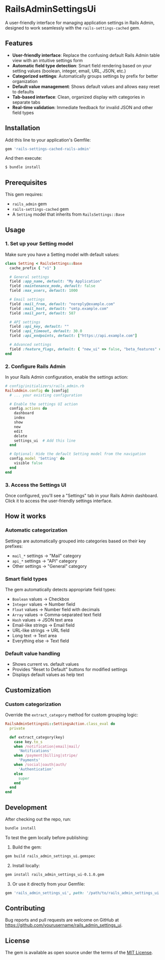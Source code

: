 # RailsAdminSettingsUi

A user-friendly interface for managing application settings in Rails Admin, designed to work seamlessly with the `rails-settings-cached` gem.

## Features

- **User-friendly interface**: Replace the confusing default Rails Admin table view with an intuitive settings form
- **Automatic field type detection**: Smart field rendering based on your setting values (boolean, integer, email, URL, JSON, etc.)
- **Categorized settings**: Automatically groups settings by prefix for better organization
- **Default value management**: Shows default values and allows easy reset to defaults
- **Tab-based interface**: Clean, organized display with categories in separate tabs
- **Real-time validation**: Immediate feedback for invalid JSON and other field types

## Installation

Add this line to your application's Gemfile:

```ruby
gem 'rails-settings-cached-rails-admin'
```

And then execute:

```bash
$ bundle install
```

## Prerequisites

This gem requires:
- `rails_admin` gem
- `rails-settings-cached` gem
- A `Setting` model that inherits from `RailsSettings::Base`

## Usage

### 1. Set up your Setting model

Make sure you have a Setting model with default values:

```ruby
class Setting < RailsSettings::Base
  cache_prefix { "v1" }

  # General settings
  field :app_name, default: "My Application"
  field :maintenance_mode, default: false
  field :max_users, default: 1000

  # Email settings  
  field :mail_from, default: "noreply@example.com"
  field :mail_host, default: "smtp.example.com"
  field :mail_port, default: 587

  # API settings
  field :api_key, default: ""
  field :api_timeout, default: 30.0
  field :api_endpoints, default: ["https://api.example.com"]

  # Advanced settings
  field :feature_flags, default: { "new_ui" => false, "beta_features" => false }
end
```

### 2. Configure Rails Admin

In your Rails Admin configuration, enable the settings action:

```ruby
# config/initializers/rails_admin.rb
RailsAdmin.config do |config|
  # ... your existing configuration

  # Enable the settings UI action
  config.actions do
    dashboard
    index
    show
    new
    edit
    delete
    settings_ui  # Add this line
  end

  # Optional: Hide the default Setting model from the navigation
  config.model 'Setting' do
    visible false
  end
end
```

### 3. Access the Settings UI

Once configured, you'll see a "Settings" tab in your Rails Admin dashboard. Click it to access the user-friendly settings interface.

## How it works

### Automatic categorization

Settings are automatically grouped into categories based on their key prefixes:
- `mail_*` settings → "Mail" category
- `api_*` settings → "API" category  
- Other settings → "General" category

### Smart field types

The gem automatically detects appropriate field types:
- `Boolean` values → Checkbox
- `Integer` values → Number field
- `Float` values → Number field with decimals
- `Array` values → Comma-separated text field
- `Hash` values → JSON text area
- Email-like strings → Email field
- URL-like strings → URL field
- Long text → Text area
- Everything else → Text field

### Default value handling

- Shows current vs. default values
- Provides "Reset to Default" buttons for modified settings
- Displays default values as help text

## Customization

### Custom categorization

Override the `extract_category` method for custom grouping logic:

```ruby
RailsAdminSettingsUi::SettingsAction.class_eval do
  private

  def extract_category(key)
    case key.to_s
    when /notification|email|mail/
      'Notifications'
    when /payment|billing|stripe/
      'Payments' 
    when /social|oauth|auth/
      'Authentication'
    else
      super
    end
  end
end
```

## Development

After checking out the repo, run:

```bash
bundle install
```

To test the gem locally before publishing:

1. Build the gem:
```bash
gem build rails_admin_settings_ui.gemspec
```

2. Install locally:
```bash
gem install rails_admin_settings_ui-0.1.0.gem
```

3. Or use it directly from your Gemfile:
```ruby
gem 'rails_admin_settings_ui', path: '/path/to/rails_admin_settings_ui'
```

## Contributing

Bug reports and pull requests are welcome on GitHub at https://github.com/yourusername/rails_admin_settings_ui.

## License

The gem is available as open source under the terms of the [MIT License](https://opensource.org/licenses/MIT).
